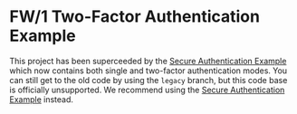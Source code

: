 # FW/1 Two-Factor Authentication Example

This project has been superceeded by the [Secure Authentication Example](https://github.com/ddspringle/framework-one-secure-auth) which now contains both single and two-factor authentication modes. You can still get to the old code by using the `legacy` branch, but this code base is officially unsupported. We recommend using the [Secure Authentication Example](https://github.com/ddspringle/framework-one-secure-auth) instead.